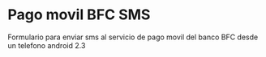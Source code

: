 # Pago movil BFC SMS
Formulario para enviar sms al servicio de pago movil del banco BFC desde un telefono android 2.3
